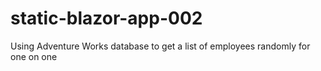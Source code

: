 # static-blazor-app-002
Using Adventure Works database to get a list of employees randomly for one on one
